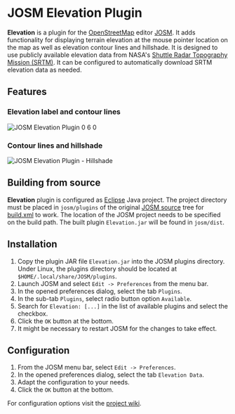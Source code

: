 # JOSM Elevation Plugin
**Elevation** is a plugin for the [OpenStreetMap](https://www.openstreetmap.org/) editor [JOSM](https://josm.openstreetmap.de/). It adds functionality for displaying terrain elevation at the mouse pointer location on the map as well as elevation contour lines and hillshade. It is designed to use publicly available elevation data from NASA's [Shuttle Radar Topography Mission (SRTM)](https://www.earthdata.nasa.gov/sensors/srtm). It can be configured to automatically download SRTM elevation data as needed.

## Features
### Elevation label and contour lines
![JOSM Elevation Plugin 0 6 0](https://github.com/hhtznr/JOSM-Elevation-Plugin/assets/57875126/db9163f4-b943-4bdc-8c52-e809d1004952)

### Contour lines and hillshade
![JOSM Elevation Plugin -  Hillshade](https://github.com/hhtznr/JOSM-Elevation-Plugin/assets/57875126/4efe16b9-d169-43e1-914c-8f02f701d551)

## Building from source
**Elevation** plugin is configured as <a href="https://www.eclipse.org/">Eclipse</a> Java project. The project directory must be placed in <code>josm/plugins</code> of the original <a href="https://josm.openstreetmap.de/svn/trunk">JOSM source</a> tree for <a href="https://github.com/hhtznr/JOSM-Elevation-Plugin/blob/main/build.xml">build.xml</a> to work. The location of the JOSM project needs to be specified on the build path. The built plugin <code>Elevation.jar</code> will be found in <code>josm/dist</code>.

## Installation
1. Copy the plugin JAR file `Elevation.jar` into the JOSM plugins directory. Under Linux, the plugins directory should be located at `$HOME/.local/share/JOSM/plugins`.
2. Launch JOSM and select `Edit -> Preferences` from the menu bar.
3. In the opened preferences dialog, select the tab `Plugins`.
4. In the sub-tab `Plugins`, select radio button option `Available`.
5. Search for `Elevation: [...]` in the list of available plugins and select the checkbox.
6. Click the `OK` button at the bottom.
7. It might be necessary to restart JOSM for the changes to take effect.
</ol>

## Configuration
1. From the JOSM menu bar, select `Edit -> Preferences`.
2. In the opened preferences dialog, select the tab `Elevation Data`.
3. Adapt the configuration to your needs.
4. Click the `OK` button at the bottom.

For configuration options visit the <a href="https://github.com/hhtznr/JOSM-Elevation-Plugin/wiki">project wiki</a>.
